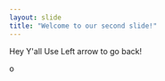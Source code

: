 ```yaml
---
layout: slide
title: "Welcome to our second slide!"
---
```


Hey Y'all
Use Left arrow to go back!

o